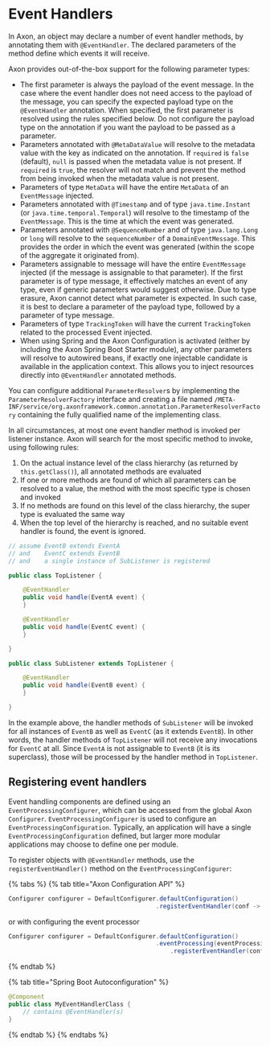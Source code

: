 # Event Handlers

In Axon, an object may declare a number of event handler methods, by annotating them with `@EventHandler`. The declared parameters of the method define which events it will receive.

Axon provides out-of-the-box support for the following parameter types:

* The first parameter is always the payload of the event message. In the case where the event handler does not need access to the payload of the message, you can specify the expected payload type on the `@EventHandler` annotation. When specified, the first parameter is resolved using the rules specified below. Do not configure the payload type on the annotation if you want the payload to be passed as a parameter.
* Parameters annotated with `@MetaDataValue` will resolve to the metadata value with the key as indicated on the annotation. If `required` is `false` \(default\), `null` is passed when the metadata value is not present. If `required` is `true`, the resolver will not match and prevent the method from being invoked when the metadata value is not present.
* Parameters of type `MetaData` will have the entire `MetaData` of an `EventMessage` injected.
* Parameters annotated with `@Timestamp` and of type `java.time.Instant` \(or `java.time.temporal.Temporal`\) will resolve to the timestamp of the `EventMessage`. This is the time at which the event was generated.
* Parameters annotated with `@SequenceNumber` and of type `java.lang.Long` or `long` will resolve to the `sequenceNumber` of a `DomainEventMessage`. This provides the order in which the event was generated \(within the scope of the aggregate it originated from\).
* Parameters assignable to message will have the entire `EventMessage` injected \(if the message is assignable to that parameter\). If the first parameter is of type message, it effectively matches an event of any type, even if generic parameters would suggest otherwise. Due to type erasure, Axon cannot detect what parameter is expected. In such case, it is best to declare a parameter of the payload type, followed by a parameter of type message.
* Parameters of type `TrackingToken` will have the current `TrackingToken` related to the processed Event injected.
* When using Spring and the Axon Configuration is activated \(either by including the Axon Spring Boot Starter module\), any other parameters will resolve to autowired beans, if exactly one injectable candidate is available in the application context. This allows you to inject resources directly into `@EventHandler` annotated methods.

You can configure additional `ParameterResolver`s by implementing the `ParameterResolverFactory` interface and creating a file named `/META-INF/service/org.axonframework.common.annotation.ParameterResolverFactory` containing the fully qualified name of the implementing class.

In all circumstances, at most one event handler method is invoked per listener instance. Axon will search for the most specific method to invoke, using following rules:

1. On the actual instance level of the class hierarchy \(as returned by `this.getClass()`\), all annotated methods are evaluated
2. If one or more methods are found of which all parameters can be resolved to a value, the method with the most specific type is chosen and invoked
3. If no methods are found on this level of the class hierarchy, the super type is evaluated the same way
4. When the top level of the hierarchy is reached, and no suitable event handler is found, the event is ignored.

```java
// assume EventB extends EventA 
// and    EventC extends EventB
// and    a single instance of SubListener is registered

public class TopListener {

    @EventHandler
    public void handle(EventA event) {
    }

    @EventHandler
    public void handle(EventC event) {
    }

}

public class SubListener extends TopListener {

    @EventHandler
    public void handle(EventB event) {
    }

}
```

In the example above, the handler methods of `SubListener` will be invoked for all instances of `EventB` as well as `EventC` \(as it extends `EventB`\). In other words, the handler methods of `TopListener` will not receive any invocations for `EventC` at all. Since `EventA` is not assignable to `EventB` \(it is its superclass\), those will be processed by the handler method in `TopListener`.

## Registering event handlers

Event handling components are defined using an `EventProcessingConfigurer`, which can be accessed from the global Axon `Configurer`. `EventProcessingConfigurer` is used to configure an `EventProcessingConfiguration`. Typically, an application will have a single `EventProcessingConfiguration` defined, but larger more modular applications may choose to define one per module.

To register objects with `@EventHandler` methods, use the `registerEventHandler()` method on the `EventProcessingConfigurer`:

{% tabs %}
{% tab title="Axon Configuration API" %}
```java
Configurer configurer = DefaultConfigurer.defaultConfiguration()
                                         .registerEventHandler(conf -> new MyEventHandlerClass()));
```

or with configuring the event processor

```java
Configurer configurer = DefaultConfigurer.defaultConfiguration()
                                         .eventProcessing(eventProcessingConfigurer -> eventProcessingConfigurer
                                             .registerEventHandler(conf -> new MyEventHandlerClass()));
```
{% endtab %}

{% tab title="Spring Boot Autoconfiguration" %}
```java
@Component
public class MyEventHandlerClass {
    // contains @EventHandler(s)
}
```
{% endtab %}
{% endtabs %}

